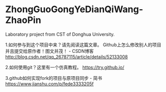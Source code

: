 # ZhongGuoGongYeDianQiWang-ZhaoPin
Laboratory project from CST of Donghua University.

1.如何参与到这个项目中来？请先阅读这篇文章。
Github上怎么修改别人的项目并且提交给原作者！图文并茂！ - CSDN博客
http://blog.csdn.net/qq_26787115/article/details/52133008

2.如何使用git？这里有一个仿真教程。
https://try.github.io/

3.github如何实现fork的项目与原项目同步 - 简书
https://www.jianshu.com/p/fede3333205f
